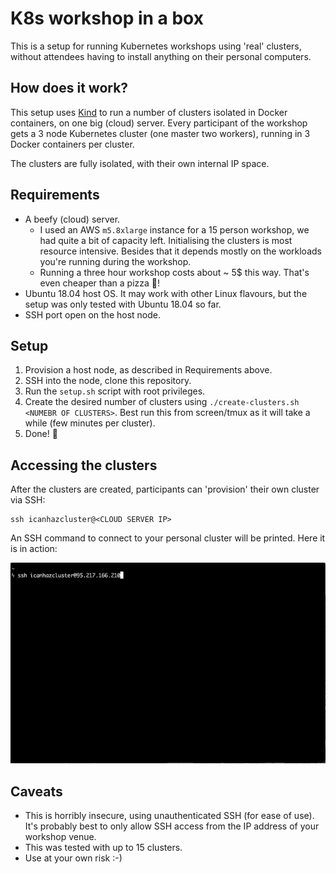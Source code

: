 # K8s workshop in a box

This is a setup for running Kubernetes workshops using 'real' clusters,
without attendees having to install anything on their personal computers.

## How does it work?

This setup uses [Kind](https://kind.sigs.k8s.io/) to run a number of clusters isolated in Docker containers, on one big (cloud) server. Every participant of the workshop gets a 3 node Kubernetes cluster (one master two workers), running in 3 Docker containers per cluster.

The clusters are fully isolated, with their own internal IP space.

## Requirements

* A beefy (cloud) server. 
  * I used an AWS `m5.8xlarge` instance for a 15 person workshop, we had quite a bit of capacity left. Initialising the clusters is most resource intensive. Besides that it depends mostly on the workloads you're running during the workshop.
  * Running a three hour workshop costs about ~ 5$ this way. That's even cheaper than a pizza 🍕!
* Ubuntu 18.04 host OS. It may work with other Linux flavours, but the setup was only tested with Ubuntu 18.04 so far.
* SSH port open on the host node.

## Setup

1. Provision a host node, as described in Requirements above.
2. SSH into the node, clone this repository.
3. Run the `setup.sh` script with root privileges.
4. Create the desired number of clusters using `./create-clusters.sh <NUMEBR OF CLUSTERS>`. Best run this from screen/tmux as it will take a while (few minutes per cluster).
5. Done! 🙌

## Accessing the clusters

After the clusters are created, participants can 'provision' their own cluster via SSH:

```
ssh icanhazcluster@<CLOUD SERVER IP>
```

An SSH command to connect to your personal cluster will be printed.
Here it is in action:

![demo](./demo.gif)

## Caveats

* This is horribly insecure, using unauthenticated SSH (for ease of use). It's probably best to only allow SSH access from the IP address of your workshop venue.
* This was tested with up to 15 clusters.
* Use at your own risk :-) 
